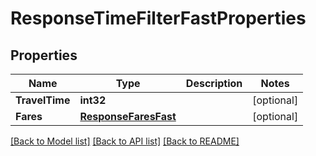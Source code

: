 # ResponseTimeFilterFastProperties

## Properties
Name | Type | Description | Notes
------------ | ------------- | ------------- | -------------
**TravelTime** | **int32** |  | [optional] 
**Fares** | [**ResponseFaresFast**](ResponseFaresFast.md) |  | [optional] 

[[Back to Model list]](../README.md#documentation-for-models) [[Back to API list]](../README.md#documentation-for-api-endpoints) [[Back to README]](../README.md)


